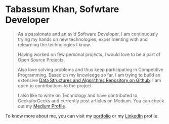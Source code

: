 # Tabassum Khan, Sofwtare Developer

> As a passionate and an avid Software Developer, I am continuously trying my hands on new technologies, experimenting with and relearning the technologies I know. 
>
> Having worked on few personal projects, I would love to be a part of Open Source Projects. 
>
> Also love solving problems and thus keep participating in Competitive Programming. Based on my knowledge so far, I am trying to build an extensive [Data Structures and Algorithms Repository on Github](https://github.com/tabassum-khan/Data-Structures-and-Algorithms). I am open to contributions to the project. 
> 
> I also like to write on Technology and have contributed to GeeksforGeeks and currently post articles on Medium. You can check out my [Medium Profile](https://medium.com/@tabassum_k).

To know more about me, you can visit my [portfolio](https://tabassumkhan.netlify.app/) or my [LinkedIn](https://www.linkedin.com/in/tabassum-khan/) profile.
